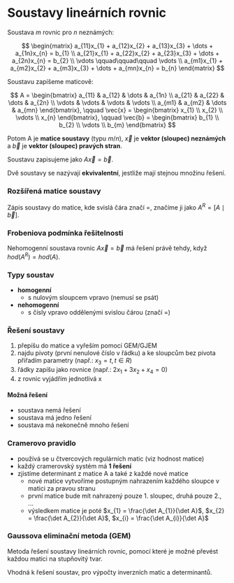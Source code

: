 # Soustavy lineárních rovnic

Soustava $m$ rovnic pro $n$ neznámých:

$$
\begin{matrix}
a_{11}x_{1} + a_{12}x_{2} + a_{13}x_{3} + \dots + a_{1n}x_{n} = b_{1} \\
a_{21}x_{1} + a_{22}x_{2} + a_{23}x_{3} + \dots + a_{2n}x_{n} = b_{2} \\
\vdots \qquad\qquad\qquad \vdots \\
a_{m1}x_{1} + a_{m2}x_{2} + a_{m3}x_{3} + \dots + a_{mn}x_{n} = b_{n}
\end{matrix}
$$

Soustavu zapíšeme maticově:

$$
A = \begin{bmatrix}
a_{11} & a_{12} & \dots & a_{1n} \\
a_{21} & a_{22} & \dots & a_{2n} \\
\vdots & \vdots & \vdots & \vdots \\
a_{m1} & a_{m2} & \dots & a_{mn}
\end{bmatrix}, \qquad \vec{x} = \begin{bmatrix}
x_{1} \\
x_{2} \\
\vdots \\
x_{n}
\end{bmatrix}, \qquad \vec{b} = \begin{bmatrix}
b_{1} \\
b_{2} \\
\vdots \\
b_{m}
\end{bmatrix}
$$

Potom A je **matice soustavy** (typu $m/n$), $\vec{x}$ je **vektor (sloupec) neznámých** a $\vec{b}$ je **vektor (sloupec) pravých stran**.

Soustavu zapisujeme jako $A\vec{x} = \vec{b}$.

Dvě soustavy se nazývají **ekvivalentní**, jestliže mají stejnou množinu řešení.

### Rozšířená matice soustavy

Zápis soustavy do matice, kde svislá čára značí $=$, značíme ji jako $A^R = [A \mid \vec{b}]$.

### Frobeniova podmínka řešitelnosti

Nehomogenní soustava rovnic $A\vec{x} = \vec{b}$ má řešení právě tehdy, když $hod(A^R) = hod(A)$.

### Typy soustav

- **homogenní**
	- s nulovým sloupcem vpravo (nemusí se psát)
- **nehomogenní**
	- s čísly vpravo oddělenými svislou čárou (značí $=$)

### Řešení soustavy

1. přepíšu do matice a vyřeším pomocí GEM/GJEM
2. najdu pivoty (první nenulové číslo v řádku) a ke sloupcům bez pivota přiřadím parametry (např.: $x_3 = t, t \in R$)
3. řádky zapíšu jako rovnice (např.: $2x_1 + 3x_2 + x_4 = 0$)
4. z rovnic vyjádřím jednotlivá x

#### Možná řešení

- soustava nemá řešení
- soustava má jedno řešení
- soustava má nekonečně mnoho řešení

### Cramerovo pravidlo

- používá se u čtvercových regulárních matic (viz hodnost matice)
- každý cramerovský systém má **1 řešení**
- zjistíme determinant z matice A a také z každé nové matice
	- nové matice vytvoříme postupným nahrazením každého sloupce v matici za pravou stranu
	- první matice bude mít nahrazený pouze 1. sloupec, druhá pouze 2., ...
	- výsledkem matice je poté $x_{1} = \frac{\det A_{1}}{\det A}$, $x_{2} = \frac{\det A_{2}}{\det A}$, $x_{i} = \frac{\det A_{i}}{\det A}$

### Gaussova eliminační metoda (GEM)

Metoda řešení soustavy lineárních rovnic, pomocí které je možné převést každou matici na stupňovitý tvar.

Vhodná k řešení soustav, pro výpočty inverzních matic a determinantů.